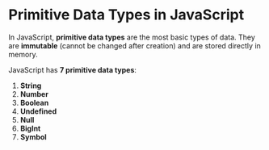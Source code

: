 # Primitive Data Types in JavaScript

In JavaScript, **primitive data types** are the most basic types of data. They are **immutable** (cannot be changed after creation) and are stored directly in memory.

JavaScript has **7 primitive data types**:

1. **String**
2. **Number**
3. **Boolean**
4. **Undefined**
5. **Null**
6. **BigInt**
7. **Symbol**